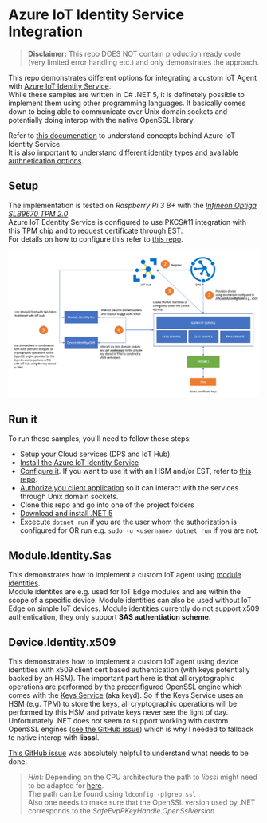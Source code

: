 # Azure IoT Identity Service Integration

> **Disclaimer:** This repo DOES NOT contain production ready code (very limited error handling etc.) and only demonstrates the approach.

This repo demonstrates different options for integrating a custom IoT Agent with [Azure IoT Identity Service](https://azure.github.io/iot-identity-service/).  
While these samples are written in C# .NET 5, it is definetely possible to implement them using other programming languages. It basically comes down to being able to communicate over Unix domain sockets and potentially doing interop with the native OpenSSL library.  

Refer to [this documenation](https://azure.github.io/iot-identity-service/develop-an-agent.html) to understand concepts behind Azure IoT Identity Service.  
It is also important to understand [different identity types and available authnetication options](https://azure.github.io/iot-identity-service/develop-an-agent.html#connecting-your-agent-to-iot-hub).

## Setup
The implementation is tested on *Raspberry Pi 3 B+* with the [*Infineon Optiga SLB9670 TPM 2.0*](https://www.infineon.com/cms/en/product/security-smart-card-solutions/optiga-embedded-security-solutions/optiga-tpm/slb-9670vq2.0/)  
Azure IoT Edentity Service is configured to use PKCS#11 integration with this TPM chip and to request certificate through [EST](https://datatracker.ietf.org/doc/html/rfc7030).  
For details on how to configure this refer to [this repo](https://github.com/arlotito/iot-edge-1.2-tpm/blob/main/step-by-step.md).  

![The Big Picture](./images/big-picture.PNG)

## Run it
To run these samples, you'll need to follow these steps:
- Setup your Cloud services (DPS and IoT Hub).
- [Install the Azure IoT Identity Service](https://azure.github.io/iot-identity-service/installation.html)
- [Configure it](https://azure.github.io/iot-identity-service/installation.html). If you want to use it with an HSM and/or EST, refer to [this repo](https://github.com/arlotito/iot-edge-1.2-tpm/blob/main/step-by-step.md).
- [Authorize you client application](https://azure.github.io/iot-identity-service/develop-an-agent.html#client-authorization) so it can interact with the services through Unix domain sockets.
- Clone this repo and go into one of the project folders
- [Download and install .NET 5](https://dotnet.microsoft.com/download)
- Excecute ```dotnet run``` if you are the user whom the authorization is configured for OR run e.g. ```sudo -u <username> dotnet run``` if you are not.

## Module.Identity.Sas
This demonstrates how to implement a custom IoT agent using [module identities](https://docs.microsoft.com/en-us/azure/iot-hub/iot-hub-portal-csharp-module-twin-getstarted).  
Module identites are e.g. used for IoT Edge modules and are within the scope of a specific device. Module identities can also be used without IoT Edge on simple IoT devices. Module identities currently do not support x509 authentication, they only support **SAS authentiation scheme**.

## Device.Identity.x509
This demonstrates how to implement a custom IoT agent using device identities with x509 client cert based authentication (with keys potentially backed by an HSM). The important part here is that all  cryptographic operations are performed by the preconfigured OpenSSL engine which comes with the [Keys Service](https://azure.github.io/iot-identity-service/api/keys-service.html) (aka keyd). So if the Keys Service uses an HSM (e.g. TPM) to store the keys, all cryptographic operations will be performed by this HSM and private keys never see the light of day. Unfortunately .NET does not seem to support working with custom OpenSSL engines ([see the GitHub issue](https://github.com/dotnet/runtime/issues/37383)) which is why I needed to fallback to native interop with **libssl**.  

[This GitHub issue](https://github.com/Azure-Samples/azure-iot-samples-csharp/issues/61) was absolutely helpful to understand what needs to be done. 

> *Hint:* Depending on the CPU architecture the path to *libssl* might need to be adapted for [here](./Device.Identity.x509/NativeMethods.cs).  
> The path can be found using ```ldconfig -p|grep ssl```  
> Also one needs to make sure that the OpenSSL version used by .NET corresponds to the *SafeEvpPKeyHandle.OpenSslVersion*
